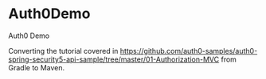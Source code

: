 # Auth0Demo
Auth0 Demo

Converting the tutorial covered in https://github.com/auth0-samples/auth0-spring-security5-api-sample/tree/master/01-Authorization-MVC from Gradle to Maven.
